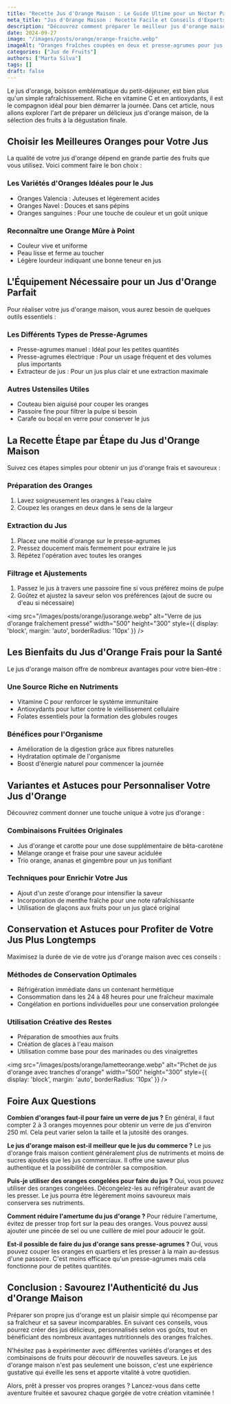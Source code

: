 ```yaml
---
title: "Recette Jus d'Orange Maison : Le Guide Ultime pour un Nectar Parfait"
meta_title: "Jus d'Orange Maison : Recette Facile et Conseils d'Experts | Guide Complet"
description: "Découvrez comment préparer le meilleur jus d'orange maison avec notre guide étape par étape. Astuces, bienfaits et variantes pour un jus frais et délicieux."
date: 2024-09-27
image: "/images/posts/orange/orange-fraiche.webp"
imageAlt: "Oranges fraîches coupées en deux et presse-agrumes pour jus maison"
categories: ["Jus de Fruits"]
authors: ["Marta Silva"]
tags: []
draft: false
---
```


Le jus d'orange, boisson emblématique du petit-déjeuner, est bien plus qu'un simple rafraîchissement. Riche en vitamine C et en antioxydants, il est le compagnon idéal pour bien démarrer la journée. Dans cet article, nous allons explorer l'art de préparer un délicieux jus d'orange maison, de la sélection des fruits à la dégustation finale.

## Choisir les Meilleures Oranges pour Votre Jus

La qualité de votre jus d'orange dépend en grande partie des fruits que vous utilisez. Voici comment faire le bon choix :

### Les Variétés d'Oranges Idéales pour le Jus

- Oranges Valencia : Juteuses et légèrement acides
- Oranges Navel : Douces et sans pépins
- Oranges sanguines : Pour une touche de couleur et un goût unique

### Reconnaître une Orange Mûre à Point

- Couleur vive et uniforme
- Peau lisse et ferme au toucher
- Légère lourdeur indiquant une bonne teneur en jus

## L'Équipement Nécessaire pour un Jus d'Orange Parfait

Pour réaliser votre jus d'orange maison, vous aurez besoin de quelques outils essentiels :

### Les Différents Types de Presse-Agrumes

- Presse-agrumes manuel : Idéal pour les petites quantités
- Presse-agrumes électrique : Pour un usage fréquent et des volumes plus importants
- Extracteur de jus : Pour un jus plus clair et une extraction maximale

### Autres Ustensiles Utiles

- Couteau bien aiguisé pour couper les oranges
- Passoire fine pour filtrer la pulpe si besoin
- Carafe ou bocal en verre pour conserver le jus

## La Recette Étape par Étape du Jus d'Orange Maison

Suivez ces étapes simples pour obtenir un jus d'orange frais et savoureux :

### Préparation des Oranges

1. Lavez soigneusement les oranges à l'eau claire
2. Coupez les oranges en deux dans le sens de la largeur

### Extraction du Jus

1. Placez une moitié d'orange sur le presse-agrumes
2. Pressez doucement mais fermement pour extraire le jus
3. Répétez l'opération avec toutes les oranges

### Filtrage et Ajustements

1. Passez le jus à travers une passoire fine si vous préférez moins de pulpe
2. Goûtez et ajustez la saveur selon vos préférences (ajout de sucre ou d'eau si nécessaire)

<img src="/images/posts/orange/jusorange.webp" alt="Verre de jus d'orange fraîchement pressé" width="500" height="300" style={{ display: 'block', margin: 'auto', borderRadius: '10px' }} /> 

## Les Bienfaits du Jus d'Orange Frais pour la Santé

Le jus d'orange maison offre de nombreux avantages pour votre bien-être :

### Une Source Riche en Nutriments

- Vitamine C pour renforcer le système immunitaire
- Antioxydants pour lutter contre le vieillissement cellulaire
- Folates essentiels pour la formation des globules rouges

### Bénéfices pour l'Organisme

- Amélioration de la digestion grâce aux fibres naturelles
- Hydratation optimale de l'organisme
- Boost d'énergie naturel pour commencer la journée

## Variantes et Astuces pour Personnaliser Votre Jus d'Orange

Découvrez comment donner une touche unique à votre jus d'orange :

### Combinaisons Fruitées Originales

- Jus d'orange et carotte pour une dose supplémentaire de bêta-carotène
- Mélange orange et fraise pour une saveur acidulée
- Trio orange, ananas et gingembre pour un jus tonifiant

### Techniques pour Enrichir Votre Jus

- Ajout d'un zeste d'orange pour intensifier la saveur
- Incorporation de menthe fraîche pour une note rafraîchissante
- Utilisation de glaçons aux fruits pour un jus glacé original

## Conservation et Astuces pour Profiter de Votre Jus Plus Longtemps

Maximisez la durée de vie de votre jus d'orange maison avec ces conseils :

### Méthodes de Conservation Optimales

- Réfrigération immédiate dans un contenant hermétique
- Consommation dans les 24 à 48 heures pour une fraîcheur maximale
- Congélation en portions individuelles pour une conservation prolongée

### Utilisation Créative des Restes

- Préparation de smoothies aux fruits
- Création de glaces à l'eau maison
- Utilisation comme base pour des marinades ou des vinaigrettes

<img src="/images/posts/orange/lametteorange.webp" alt="Pichet de jus d'orange avec tranches d'orange" width="500" height="300" style={{ display: 'block', margin: 'auto', borderRadius: '10px' }} /> 

## Foire Aux Questions

**Combien d'oranges faut-il pour faire un verre de jus ?**
En général, il faut compter 2 à 3 oranges moyennes pour obtenir un verre de jus d'environ 250 ml. Cela peut varier selon la taille et la jutosité des oranges.

**Le jus d'orange maison est-il meilleur que le jus du commerce ?**
Le jus d'orange frais maison contient généralement plus de nutriments et moins de sucres ajoutés que les jus commerciaux. Il offre une saveur plus authentique et la possibilité de contrôler sa composition.

**Puis-je utiliser des oranges congelées pour faire du jus ?**
Oui, vous pouvez utiliser des oranges congelées. Décongelez-les au réfrigérateur avant de les presser. Le jus pourra être légèrement moins savoureux mais conservera ses nutriments.

**Comment réduire l'amertume du jus d'orange ?**
Pour réduire l'amertume, évitez de presser trop fort sur la peau des oranges. Vous pouvez aussi ajouter une pincée de sel ou une cuillère de miel pour adoucir le goût.

**Est-il possible de faire du jus d'orange sans presse-agrumes ?**
Oui, vous pouvez couper les oranges en quartiers et les presser à la main au-dessus d'une passoire. C'est moins efficace qu'un presse-agrumes mais cela fonctionne pour de petites quantités.

## Conclusion : Savourez l'Authenticité du Jus d'Orange Maison

Préparer son propre jus d'orange est un plaisir simple qui récompense par sa fraîcheur et sa saveur incomparables. En suivant ces conseils, vous pourrez créer des jus délicieux, personnalisés selon vos goûts, tout en bénéficiant des nombreux avantages nutritionnels des oranges fraîches.

N'hésitez pas à expérimenter avec différentes variétés d'oranges et des combinaisons de fruits pour découvrir de nouvelles saveurs. Le jus d'orange maison n'est pas seulement une boisson, c'est une expérience gustative qui éveille les sens et apporte vitalité à votre quotidien.

Alors, prêt à presser vos propres oranges ? Lancez-vous dans cette aventure fruitée et savourez chaque gorgée de votre création vitaminée !